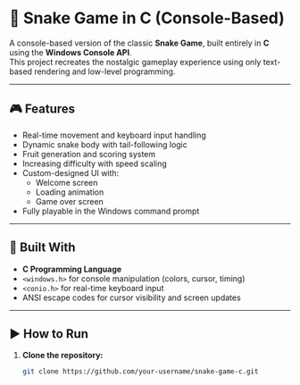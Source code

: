 # 🐍 Snake Game in C (Console-Based)

A console-based version of the classic **Snake Game**, built entirely in **C** using the **Windows Console API**.  
This project recreates the nostalgic gameplay experience using only text-based rendering and low-level programming.

---

## 🎮 Features

- Real-time movement and keyboard input handling  
- Dynamic snake body with tail-following logic  
- Fruit generation and scoring system  
- Increasing difficulty with speed scaling  
- Custom-designed UI with:
  - Welcome screen
  - Loading animation
  - Game over screen  
- Fully playable in the Windows command prompt

---

## 🧱 Built With

- **C Programming Language**
- `<windows.h>` for console manipulation (colors, cursor, timing)
- `<conio.h>` for real-time keyboard input
- ANSI escape codes for cursor visibility and screen updates

---

## ▶️ How to Run

1. **Clone the repository:**
   ```bash
   git clone https://github.com/your-username/snake-game-c.git
